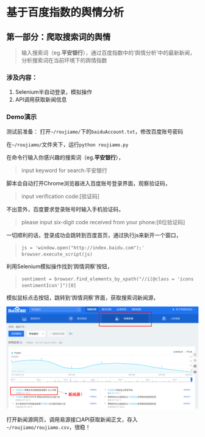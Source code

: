 # **基于百度指数的舆情分析**

## 第一部分：爬取搜索词的舆情
> 输入搜索词（eg.**平安银行**），通过百度指数中的‘舆情分析’中的最新新闻，分析搜索词在当前环境下的舆情指数

### 涉及内容：
1. Selenium半自动登录，模拟操作
2. API调用获取新闻信息

### Demo演示
测试前准备：
打开`~/roujiamo/`下的`baiduAccount.txt`，修改百度账号密码

在`~/roujiamo/`文件夹下，运行`python roujiamo.py`

在命令行输入你感兴趣的搜索词（eg.**平安银行**），

> input keyword for search:平安银行

脚本会自动打开Chrome浏览器进入百度账号登录界面，观察验证码，

> input verification code:[验证码]

不出意外，百度要求登录账号时输入手机验证码，

> please input six-digit code received from your phone:[6位验证码]

一切顺利的话，登录成功会跳转到百度首页，通过执行js来新开一个窗口，

>`js = 'window.open("http://index.baidu.com");'`
>`browser.execute_script(js)`

利用Selenium模拟操作找到‘舆情洞察’按钮，

>`sentiment = browser.find_elements_by_xpath("//i[@class = 'icons sentimentIcon']")[0]`

模拟鼠标点击按钮，跳转到‘舆情洞察’界面，获取搜索词新闻源，

![](https://github.com/AgentCyrusJr/markdown/raw/master/20170821153943.png)

打开新闻源网页，调用易源接口API获取新闻正文，存入`~/roujiamo/roujiamo.csv`，很稳！










